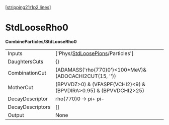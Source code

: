 [[stripping21r1p2 lines]](./stripping21r1p2-index)

# StdLooseRho0

**CombineParticles/StdLooseRho0**

|                  |                                                                                       |
|------------------|---------------------------------------------------------------------------------------|
| Inputs           | ['Phys/[StdLoosePions](./stripping21r1p2-commonparticles-stdloosepions)/Particles'] |
| DaughtersCuts    | {}                                                                                    |
| CombinationCut   | (ADAMASS('rho(770)0')\<100\*MeV)& (ADOCACHI2CUT(15, ''))                              |
| MotherCut        | (BPVVDZ\>0) & (VFASPF(VCHI2)\<9) & (BPVDIRA\>0.95) & (BPVVDCHI2\>25)                  |
| DecayDescriptor  | rho(770)0 -\> pi+ pi-                                                                 |
| DecayDescriptors | []                                                                                  |
| Output           | None                                                                                  |
